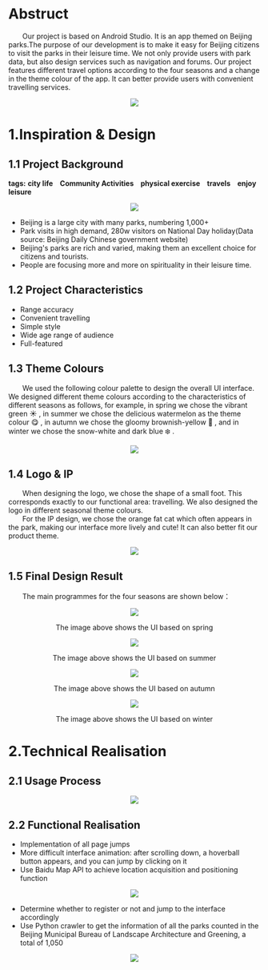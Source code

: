 # Abstruct
&emsp;&emsp;Our project is based on Android Studio. It is an app themed on Beijing parks.The purpose of our development is to make it easy for Beijing citizens to visit the parks in their leisure time. We not only provide users with park data, but also design services such as navigation and forums. Our project features different travel options according to the four seasons and a change in the theme colour of the app. It can better provide users with convenient travelling services.
<div align=center><img src="https://github.com/AlisonMeii/Liuwan_Androidproject/blob/main/Image/Abstruct.png?raw=true"/></div>

# 1.Inspiration & Design
## 1.1 Project Background
<strong>tags:</strong> <strong>city life</strong>&emsp;<strong>Community Activities</strong>&emsp;<strong>physical exercise</strong>&emsp;<strong>travels</strong>&emsp;<strong>enjoy leisure</strong>  
<div align=center><img src="https://github.com/AlisonMeii/Liuwan_Androidproject/blob/main/park.png?raw=true"/></div>

- Beijing is a large city with many parks, numbering 1,000+
- Park visits in high demand, 280w visitors on National Day holiday(Data source: Beijing Daily Chinese government website)
- Beijing's parks are rich and varied, making them an excellent choice for citizens and tourists.   
- People are focusing more and more on spirituality in their leisure time.

## 1.2 Project Characteristics
- Range accuracy
- Convenient travelling
- Simple style
- Wide age range of audience
- Full-featured

## 1.3 Theme Colours
&emsp;&emsp;We used the following colour palette to design the overall UI interface. We designed different theme colours according to the characteristics of different seasons as follows, for example, in spring we chose the vibrant green :sunny: , in summer we chose the delicious watermelon as the theme colour :yum: , in autumn we chose the gloomy brownish-yellow :maple_leaf: , and in winter we chose the snow-white and dark blue :snowflake: .
<div align=center><img src="https://github.com/AlisonMeii/Liuwan_Androidproject/blob/main/Image/color.png?raw=true"/></div>

## 1.4 Logo & IP
&emsp;&emsp;When designing the logo, we chose the shape of a small foot. This corresponds exactly to our functional area: travelling. We also designed the logo in different seasonal theme colours.  
&emsp;&emsp;For the IP design, we chose the orange fat cat which often appears in the park, making our interface more lively and cute! It can also better fit our product theme.
<div align=center><img src="https://github.com/AlisonMeii/Liuwan_Androidproject/blob/main/Image/Logo&IP.png?raw=true"/></div>

## 1.5 Final Design Result
&emsp;&emsp;The main programmes for the four seasons are shown below：
<div align=center><img src="https://github.com/AlisonMeii/Liuwan_Androidproject/blob/main/Image/spring.png?raw=true"/></div>
<p align="center">The image above shows the UI based on spring</p>
<div align=center><img src="https://github.com/AlisonMeii/Liuwan_Androidproject/blob/main/Image/summer.png?raw=true"/></div>
<p align="center">The image above shows the UI based on summer</p>
<div align=center><img src="https://github.com/AlisonMeii/Liuwan_Androidproject/blob/main/Image/autumn.png?raw=true"/></div>
<p align="center">The image above shows the UI based on autumn</p>
<div align=center><img src="https://github.com/AlisonMeii/Liuwan_Androidproject/blob/main/Image/winter.png?raw=true"/></div>
<p align="center">The image above shows the UI based on winter</p>

# 2.Technical Realisation
## 2.1 Usage Process
<div align=center><img src="https://github.com/AlisonMeii/Liuwan_Androidproject/blob/main/Image/426c4185871725254aa3232bf44061c.png?raw=true"/></div>

## 2.2 Functional Realisation
- Implementation of all page jumps
- More difficult interface animation: after scrolling down, a hoverball button appears, and you can jump by clicking on it
- Use Baidu Map API to achieve location acquisition and positioning function
<div align=center><img src="https://github.com/AlisonMeii/Liuwan_Androidproject/blob/main/Image/navi.png?raw=true"/></div>

- Determine whether to register or not and jump to the interface accordingly
- Use Python crawler to get the information of all the parks counted in the Beijing Municipal Bureau of Landscape Architecture and Greening, a total of 1,050  
<div align=center><img src="https://github.com/AlisonMeii/Liuwan_Androidproject/blob/main/Image/database.png?raw=true"/></div>

